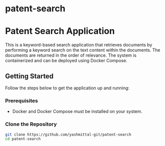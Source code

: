 # patent-search

# Patent Search Application

This is a keyword-based search application that retrieves documents by performing a keyword search on the text content within the documents. The documents are returned in the order of relevance. The system is containerized and can be deployed using Docker Compose.

## Getting Started

Follow the steps below to get the application up and running:

### Prerequisites

- Docker and Docker Compose must be installed on your system.

### Clone the Repository

```bash
git clone https://github.com/yashmittal-git/patent-search
cd patent-search
